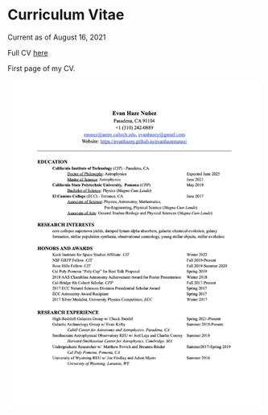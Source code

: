 # Curriculum Vitae

Current as of August 16, 2021

Full CV [here](https://docs.google.com/document/d/1lK0ZNMUKEQlv9tSvvlTG0VduwoljM2-xgqujeFNyep0/edit?usp=sharing) 

First page of my CV.

<img src=https://github.com/evanhazey/evanhazenunez/blob/gh-pages/Graphics/Master_CV_Dec2021.jpg>




